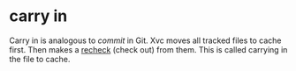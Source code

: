 # carry in

Carry in is analogous to _commit_ in Git. Xvc moves all tracked files to cache first. Then makes a
[recheck](./recheck.md) (check out) from them. This is called carrying in the file to cache.
